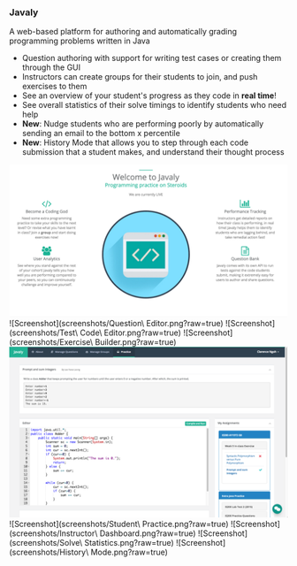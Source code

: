 ### Javaly
A web-based platform for authoring and automatically grading programming problems written in Java

* Question authoring with support for writing test cases or creating them through the GUI
* Instructors can create groups for their students to join, and push exercises to them
* See an overview of your student's progress as they code in **real time**!
* See overall statistics of their solve timings to identify students who need help
* **New**: Nudge students who are performing poorly by automatically sending an email to the bottom x percentile
* **New**: History Mode that allows you to step through each code submission that a student makes, and understand their thought process

![Screenshot](screenshots/Banner.png?raw=true)
![Screenshot](screenshots/Question\ Editor.png?raw=true)
![Screenshot](screenshots/Test\ Code\ Editor.png?raw=true)
![Screenshot](screenshots/Exercise\ Builder.png?raw=true)
![Screenshot](screenshots/Codepad.png?raw=true)
![Screenshot](screenshots/Student\ Practice.png?raw=true)
![Screenshot](screenshots/Instructor\ Dashboard.png?raw=true)
![Screenshot](screenshots/Solve\ Statistics.png?raw=true)
![Screenshot](screenshots/History\ Mode.png?raw=true)
